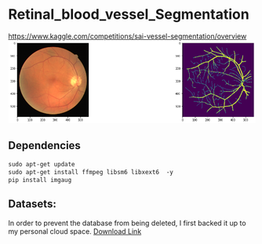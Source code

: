 # Retinal_blood_vessel_Segmentation
https://www.kaggle.com/competitions/sai-vessel-segmentation/overview
![](./readme_img/data_img.png)
## Dependencies
```shell
sudo apt-get update
sudo apt-get install ffmpeg libsm6 libxext6  -y
pip install imgaug
```
## Datasets: 
In order to prevent the database from being deleted, I first backed it up to my personal cloud space.
[Download Link](https://drive.google.com/drive/folders/1l_hZbxdLA_FtGKKI6yjV0fMYg1NkY-LX?usp=sharing)

